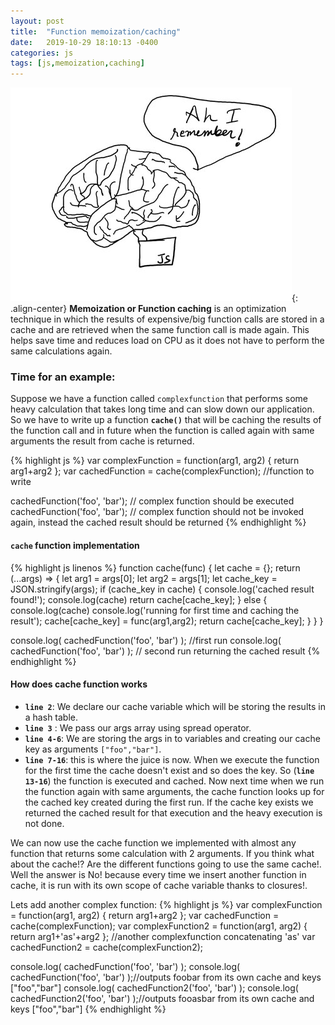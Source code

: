```yaml
---
layout: post
title:  "Function memoization/caching"
date:   2019-10-29 18:10:13 -0400
categories: js
tags: [js,memoization,caching]
---
```

![functional](/assets/images/js/memoization.jpg){: .align-center}
**Memoization or Function caching** is an optimization technique in which the results of expensive/big function calls are stored in a cache and are retrieved when the same function call is made again. This helps save time and reduces load on CPU as it does not have to perform the same calculations again.

### Time for an example:
Suppose we have a function called `complexfunction` that performs some heavy calculation that takes long time and can slow down our application. So we have to write up a function **`cache()`** that will be caching the results of the function call and in future when the function is called again with same arguments the result from cache is returned.

{% highlight js %}
var complexFunction = function(arg1, arg2) { return arg1+arg2 };
var cachedFunction = cache(complexFunction); //function to write

cachedFunction('foo', 'bar'); // complex function should be executed
cachedFunction('foo', 'bar'); // complex function should not be invoked again, instead the cached result should be returned
{% endhighlight %}

#### `cache` function implementation
{% highlight js linenos %}
function cache(func) {
  let cache = {};
  return (...args) => {
    let arg1 = args[0];
    let arg2 = args[1];
    let cache_key = JSON.stringify(args);
    if (cache_key in cache) {
      console.log('cached result found!');
      console.log(cache)
      return cache[cache_key];
    }
    else {
      console.log(cache)
      console.log('running for first time and caching the result');
      cache[cache_key] = func(arg1,arg2);
      return cache[cache_key];
    }
  }
}

console.log( cachedFunction('foo', 'bar') ); //first run
console.log( cachedFunction('foo', 'bar') ); // second run returning the cached result
{% endhighlight %}

#### How does cache function works

- **`line 2`**: We declare our cache variable which will be storing the results in a hash table.
- **`line 3`** : We pass our args array using spread operator.
- **`line 4-6`**: We are storing the args in to variables and creating our cache key as arguments `["foo","bar"]`.
- **`line 7-16`**: this is where the juice is now. When we execute the function for the first time the cache doesn't exist and so does the key. So (**`line 13-16`**) the function is executed and cached. Now next time when we run the function again with same arguments, the cache function looks up for the cached key created during the first run. If the cache key exists we returned the cached result for that execution and the heavy execution is not done.

We can now use the cache function we implemented with almost any function that returns some calculation with 2 arguments. If you think what about the cache!? Are the different functions going to use the same cache!. Well the answer is No! because every time we insert another function in cache, it is run with its own scope of cache variable thanks to closures!.

Lets add another complex function:
{% highlight js %}
var complexFunction = function(arg1, arg2) { return arg1+arg2 };
var cachedFunction = cache(complexFunction);
var complexFunction2 = function(arg1, arg2) { return arg1+'as'+arg2 }; //another complexfunction concatenating 'as'
var cachedFunction2 = cache(complexFunction2);

console.log( cachedFunction('foo', 'bar') );
console.log( cachedFunction('foo', 'bar') );//outputs foobar from its own cache and keys ["foo","bar"]
console.log( cachedFunction2('foo', 'bar') );
console.log( cachedFunction2('foo', 'bar') );//outputs fooasbar from its own cache and keys ["foo","bar"]
{% endhighlight %}

